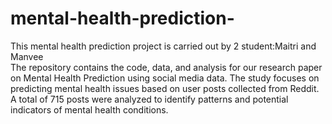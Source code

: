 # mental-health-prediction-
This mental health prediction project is carried out by 2 student:Maitri and Manvee\
The repository contains the code, data, and analysis for our research paper on Mental Health Prediction using social media data. The study focuses on predicting mental health issues based on user posts collected from Reddit. A total of 715 posts were analyzed to identify patterns and potential indicators of mental health conditions.
